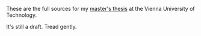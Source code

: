 These are the full sources for my [master's thesis](thesis.pdf) at the Vienna University of Technology.

It's still a draft. Tread gently.